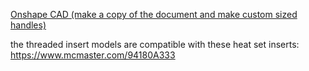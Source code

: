 [Onshape CAD (make a copy of the document and make custom sized handles)](https://cad.onshape.com/documents/0606b7a44a156562463230b4/w/c157c0319d8b261b7ab62dff/e/5374dfde2b557ee7c8b2d179)


the threaded insert models are compatible with these heat set inserts: https://www.mcmaster.com/94180A333
